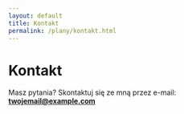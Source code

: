 ```yaml
---
layout: default
title: Kontakt
permalink: /plany/kontakt.html
---
```


# Kontakt

Masz pytania? Skontaktuj się ze mną przez e-mail: **twojemail@example.com**
